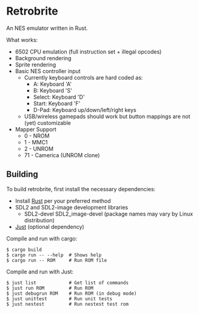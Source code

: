 Retrobrite
==========

An NES emulator written in Rust.

What works:

  - 6502 CPU emulation (full instruction set + illegal opcodes)
  - Background rendering
  - Sprite rendering
  - Basic NES controller input
    - Currently keyboard controls are hard coded as:
      - A: Keyboard 'A'
      - B: Keyboard 'S'
      - Select: Keyboard 'D'
      - Start: Keyboard 'F'
      - D-Pad: Keyboard up/down/left/right keys
    - USB/wireless gamepads should work but button mappings are not (yet) customizable
  - Mapper Support
    - 0 - NROM
    - 1 - MMC1
    - 2 - UNROM
    - 71 - Camerica (UNROM clone)

Building
--------

To build retrobrite, first install the necessary dependencies:

  - Install [Rust](https://www.rust-lang.org/) per your preferred method
  - SDL2 and SDL2-image development libraries
    - SDL2-devel SDL2\_image-devel (package names may vary by Linux distribution)
  - [Just](https://github.com/casey/just) (optional dependency)

Compile and run with cargo:

    $ cargo build
    $ cargo run -- --help  # Shows help
    $ cargo run -- ROM     # Run ROM file

Compile and run with Just:

    $ just list            # Get list of commands
    $ just run ROM         # Run ROM
    $ just debugrun ROM    # Run ROM (in debug mode)
    $ just unittest        # Run unit tests
    $ just nestest         # Run nestest test rom
